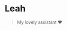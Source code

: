 # Leah

> My lovely assistant ❤️

<!-- TODO: put an image here
<h1 align="center">
	<br>
	<img width="400" src="">
	<br>
	<br>
	<br>
</h1>
 -->
